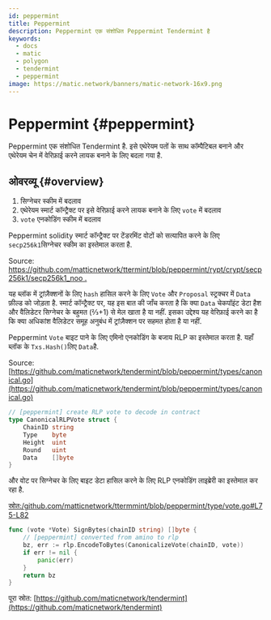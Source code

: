 ```yaml
---
id: peppermint
title: Peppermint
description: Peppermint एक संशोधित Peppermint Tendermint है
keywords:
  - docs
  - matic
  - polygon
  - tendermint
  - peppermint
image: https://matic.network/banners/matic-network-16x9.png
---
```


# Peppermint {#peppermint}

Peppermint एक संशोधित Tendermint है. इसे एथेरेयम पतों के साथ कॉम्पैटिबल बनाने और एथेरेयम चेन में वेरिफ़ाई करने लायक बनाने के लिए बदला गया है.

## ओवरव्यू {#overview}

1. सिग्नेचर स्कीम में बदलाव
2. एथेरेयम स्मार्ट कॉन्ट्रैक्ट पर इसे वेरिफ़ाई करने लायक बनाने के लिए `vote` में बदलाव
3. `vote` एनकोडिंग स्कीम में बदलाव

Peppermint solidity स्मार्ट कॉन्ट्रैक्ट पर टेंडरमिंट वोटों को सत्यापित करने के लिए `secp256k1`सिग्नेचर स्कीम का इस्तेमाल करता है.

Source: [https://github.com/matticnetwork/ttermint/blob/peppermint/rypt/crypt/secp256k1/secp256k1_noo .](https://github.com/maticnetwork/tendermint/blob/peppermint/crypto/secp256k1/secp256k1_nocgo.go)

यह ब्लॉक में ट्रांज़ैक्शनों के लिए `hash` हासिल करने के लिए `Vote` और `Proposal` स्ट्रक्चर में `Data` फ़ील्ड को जोड़ता है. स्मार्ट कॉन्ट्रैक्ट पर, यह इस बात की जाँच करता है कि क्या `Data` चेकपॉइंट डेटा हैश और वैलिडेटर सिग्नेचर के बहुमत (⅔+1) से मेल खाता है या नहीं. इसका उद्देश्य यह वेरिफ़ाई करने का है कि क्या अधिकांश वैलिडेटर समूह अनुबंध में ट्रांज़ैक्शन पर सहमत होता है या नहीं.

Peppermint `Vote` बाइट पाने के लिए एमिनो एनकोडिंग के बजाय RLP का इस्तेमाल करता है. यहाँ ब्लॉक के `Txs.Hash()`लिए `Data`है.

Source: [https://github.com/maticnetwork/tendermint/blob/peppermint/types/canonical.go](https://github.com/maticnetwork/tendermint/blob/peppermint/types/canonical.go)

```go
// [peppermint] create RLP vote to decode in contract
type CanonicalRLPVote struct {
	ChainID string
	Type    byte
	Height  uint
	Round   uint
	Data    []byte
}
```

और वोट पर सिग्नेचर के लिए बाइट डेटा हासिल करने के लिए RLP एनकोडिंग लाइब्रेरी का इस्तेमाल कर रहा है.

[स्रोत:/github.com/matticnetwork/ttermmint/blob/peppermint/type/vote.go#L75-L82](https://github.com/maticnetwork/tendermint/blob/peppermint/types/vote.go#L75-L82)

```go
func (vote *Vote) SignBytes(chainID string) []byte {
	// [peppermint] converted from amino to rlp
	bz, err := rlp.EncodeToBytes(CanonicalizeVote(chainID, vote))
	if err != nil {
		panic(err)
	}
	return bz
}
```

पूरा स्रोत: [https://github.com/maticnetwork/tendermint](https://github.com/maticnetwork/tendermint)
